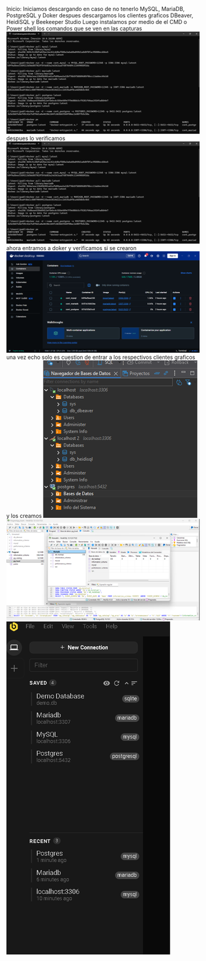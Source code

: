 Inicio: Iniciamos descargando en caso de no tenerlo MySQL, MariaDB, PostgreSQL y Doker despues descargamos los clientes graficos DBeaver, HeidiSQL y Beekeeper Studio
Luego instalamos por medio de el CMD o Power shell los comandos que se ven en las capturas
![comando inicio](image.png)
despues lo verificamos
![verificacion](image-1.png)
ahora entramos a doker y verificamos si se crearon
![beaker](image-2.png)
una vez echo solo es cuestion de entrar a los respectivos clientes graficos y los creamos
![DBeaver](<Captura de pantalla 2025-10-22 213649.png>)
![HeidiSQL](<Captura de pantalla 2025-10-22 215154.png>)
![Beekeeper Studio](image-3.png)